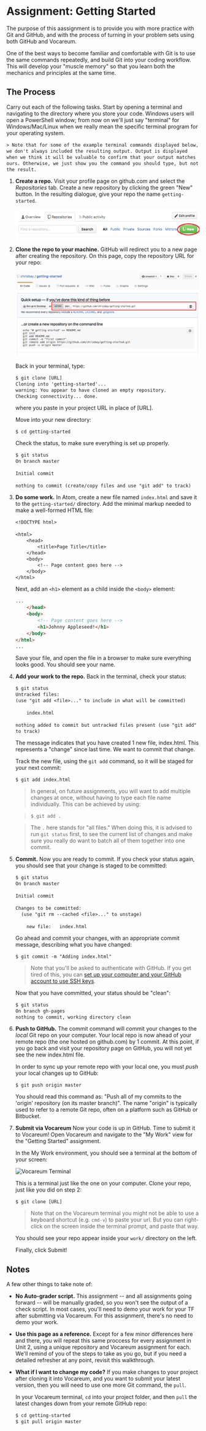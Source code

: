 # Assignment: Getting Started

The purpose of this aassignment is to provide you with more practice with Git and GitHub, and with the process of turning in your problem sets using both GitHub and Vocareum.

One of the best ways to become familiar and comfortable with Git is to use the same commands repeatedly, and build Git into your coding workflow. This will develop your "muscle memory" so that you learn both the mechanics and principles at the same time.

## The Process

Carry out each of the following tasks. Start by opening a terminal and navigating to the directory where you store your code. Windows users will open a PowerShell window; from now on we'll just say "terminal" for Windows/Mac/Linux when we really mean the specific terminal program for your operating system.

    > Note that for some of the example terminal commands displayed below, we don't always included the resulting output. Output is displayed when we think it will be valuable to confirm that your output matches ours. Otherwise, we just show you the command you should type, but not the result.

1. **Create a repo.** Visit your profile page on github.com and select the *Repositories* tab. Create a new repository by clicking the green "New" button. In the resulting dialogue, give your repo the name `getting-started`.

    ![New repository](images/new-repo.png)

1. **Clone the repo to your machine.** GitHub will redirect you to a new page after creating the repository. On this page, copy the repository URL for your repo:

    ![Repository URL](images/copy-url-post-create.png)

    Back in your terminal, type:
    ```
    $ git clone [URL]
    Cloning into 'getting-started'...
    warning: You appear to have cloned an empty repository.
    Checking connectivity... done.
    ```
    where you paste in your project URL in place of [URL].

    Move into your new directory:
    ```
    $ cd getting-started
    ```
    Check the status, to make sure everything is set up properly.
    ```
    $ git status
    On branch master

    Initial commit

    nothing to commit (create/copy files and use "git add" to track)
    ```
1. **Do some work.** In Atom, create a new file named `index.html` and save it to the `getting-started/` directory. Add the minimal markup needed to make a well-formed HTML file:

    ```
    <!DOCTYPE html>

    <html>
        <head>
            <title>Page Title</title>
        </head>
        <body>
            <!-- Page content goes here -->
        </body>
    </html>
    ```

   Next, add an `<h1>` element as a child inside the `<body>` element:

    ```html
    ...
        </head>
        <body>
            <!-- Page content goes here -->
            <h1>Johnny Appleseed!</h1>
        </body>
    </html>
    ...
    ```

    Save your file, and open the file in a browser to make sure everything looks good. You should see your name.

1. **Add your work to the repo.** Back in the terminal, check your status:

    ```
    $ git status
    Untracked files:
    (use "git add <file>..." to include in what will be committed)

        index.html

    nothing added to commit but untracked files present (use "git add" to track)
    ```
    The message indicates that you have created 1 new file, index.html. This represents a "change" since last time. We want to commit that change.

    Track the new file, using the `git add` command, so it will be staged for your next commit:

    ```
    $ git add index.html
    ```

    > In general, on future assignments, you will want to add multiple changes at once, without having to type each file name individually. This can be achieved by using:

    > ```
    > $ git add .
    > ```

    > The `.` here stands for "all files." When doing this, it is advised to run `git status` first, to see the current list of changes and make sure you really do want to batch all of them together into one commit.

1. **Commit.** Now you are ready to commit. If you check your status again, you should see that your change is staged to be committed:

    ```
    $ git status
    On branch master

    Initial commit

    Changes to be committed:
      (use "git rm --cached <file>..." to unstage)

    	new file:   index.html

    ```

    Go ahead and commit your changes, with an appropriate commit message, describing what you have changed:

    ```
    $ git commit -m "Adding index.html"
    ```

    > Note that you'll be asked to authenticate with GitHub. If you get tired of this, you can [set up your computer and your GitHub account to use SSH keys](https://help.github.com/articles/generating-an-ssh-key/).

    Now that you have committed, your status should be "clean":

	```
   $ git status
   On branch gh-pages
	nothing to commit, working directory clean
   ```



1. **Push to GitHub.** The commit command will commit your changes to the *local* Git repo on your computer. Your local repo is now ahead of your remote repo (the one hosted on github.com) by 1 commit. At this point, if you go back and visit your repository page on GitHub, you will not yet see the new index.html file.

	In order to sync up your remote repo with your local one, you must *push* your local changes up to GitHub:

    ```
    $ git push origin master
    ```

    You should read this command as: "Push all of my commits to the 'origin' repository (on its master branch)". The name "origin" is typically used to refer to a remote Git repo, often on a platform such as GitHub or Bitbucket.

1. **Submit via Vocareum** Now your code is up in GitHub. Time to submit it to Vocareum! Open Vocareum and navigate to the "My Work" view for the "Getting Started" assignment.

	In the My Work environment, you should see a terminal at the bottom of your screen:

	![Vocareum Terminal](images/vocareum-terminal.png)

	This is a terminal just like the one on your computer. Clone your repo, just like you did on step 2:

	```
	$ git clone [URL]
	```

    > Note that on the Vocareum terminal you might not be able to use a keyboard shortcut (e.g. `cmd-v`) to paste your url. But you can right-click on the screen inside the terminal prompt, and paste that way.

	You should see your repo appear inside your `work/` directory on the left.

	Finally, click Submit!


## Notes

A few other things to take note of:

* **No Auto-grader script.** This assignment -- and all assignments going forward -- will be manually graded, so you won't see the output of a check script. In most cases, you'll need to demo your work for your TF after submitting via Vocareum. For this assignment, there's no need to demo your work.

* **Use this page as a reference.** Except for a few minor differences here and there, you will repeat this same proccess for every assignment in Unit 2, using a unique repository and Vocareum assignment for each. We'll remind of you of the steps to take as you go, but if you need a detailed refresher at any point, revisit this walkthrough.

* **What if I want to change my code?** If you make changes to your project after cloning it into Vocareum, and you want to submit your latest version, then you will need to use one more Git command, the `pull`.

	In your Vocareum terminal, `cd` into your project folder, and then `pull` the latest changes down from your remote GitHub repo:

	```
	$ cd getting-started
	$ git pull origin master
	```
